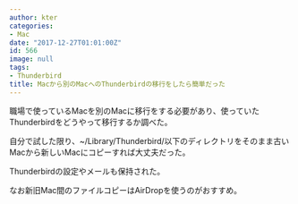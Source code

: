 ```yaml
---
author: kter
categories:
- Mac
date: "2017-12-27T01:01:00Z"
id: 566
image: null
tags:
- Thunderbird
title: Macから別のMacへのThunderbirdの移行をしたら簡単だった
---
```


職場で使っているMacを別のMacに移行をする必要があり、使っていたThunderbirdをどうやって移行するか調べた。

自分で試した限り、~/Library/Thunderbird/以下のディレクトリをそのまま古いMacから新しいMacにコピーすれば大丈夫だった。

Thunderbirdの設定やメールも保持された。


なお新旧Mac間のファイルコピーはAirDropを使うのがおすすめ。

